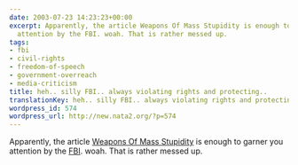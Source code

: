 ```yaml
---
date: 2003-07-23 14:23:23+00:00
excerpt: Apparently, the article Weapons Of Mass Stupidity is enough to garner you
  attention by the FBI. woah. That is rather messed up.
tags:
- fbi
- civil-rights
- freedom-of-speech
- government-overreach
- media-criticism
title: heh.. silly FBI.. always violating rights and protecting..
translationKey: heh.. silly FBI.. always violating rights and protecting..
wordpress_id: 574
wordpress_url: http://new.nata2.org/?p=574
---
```


Apparently, the article <a href="http://charlotte.creativeloafing.com/newsstand/2003-06-04/news_cover.html">Weapons Of Mass Stupidity</a> is enough to garner you attention by the <a href="http://atlanta.creativeloafing.com/2003-07-17/rant.html">FBI</a>. woah. That is rather messed up.<br/><br/>